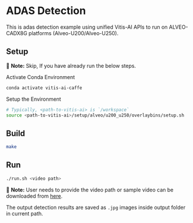 # ADAS Detection

This is adas detection example using unified Vitis-AI APIs to run on ALVEO-CADX8G platforms (Alveo-U200/Alveo-U250).

## Setup

:pushpin: **Note:** Skip, If you have already run the below steps.

Activate Conda Environment

```sh
conda activate vitis-ai-caffe
```

Setup the Environment

```sh
# Typically, <path-to-vitis-ai> is `/workspace`
source <path-to-vitis-ai>/setup/alveo/u200_u250/overlaybins/setup.sh
```

## Build

```sh
make
```

## Run

```sh
./run.sh <video path>
```

:pushpin: **Note:** User needs to provide the video path or sample video can be downloaded from [here](https://www.xilinx.com/bin/public/openDownload?filename=vitis_ai_runtime_r1.3.0_image_video.tar.gz).

The output detection results are saved as `.jpg` images inside output folder in current path.
